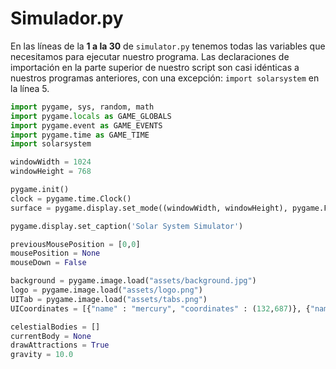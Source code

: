 # Simulador.py

En las líneas de la **1 a la 30** de `simulator.py` tenemos todas las variables que necesitamos para ejecutar nuestro programa. Las declaraciones de importación en la parte superior de nuestro script son casi idénticas a nuestros programas anteriores, con una excepción: `import solarsystem` en la línea 5.

```python 
import pygame, sys, random, math
import pygame.locals as GAME_GLOBALS
import pygame.event as GAME_EVENTS
import pygame.time as GAME_TIME
import solarsystem

windowWidth = 1024
windowHeight = 768

pygame.init()
clock = pygame.time.Clock()
surface = pygame.display.set_mode((windowWidth, windowHeight), pygame.FULLSCREEN)

pygame.display.set_caption('Solar System Simulator')

previousMousePosition = [0,0]
mousePosition = None
mouseDown = False

background = pygame.image.load("assets/background.jpg")
logo = pygame.image.load("assets/logo.png")
UITab = pygame.image.load("assets/tabs.png")
UICoordinates = [{"name" : "mercury", "coordinates" : (132,687)}, {"name" : "venus", "coordinates" : (229,687)}, {"name" : "earth", "coordinates" : (326,687)}, {"name" : "mars", "coordinates" : (423,687)}, {"name" : "jupiter", "coordinates" : (520,687)}, {"name" : "saturn", "coordinates" : (617,687)}, {"name" : "neptune", "coordinates" : (713,687)}, {"name" : "uranus", "coordinates" : (810,687)}]

celestialBodies = []
currentBody = None
drawAttractions = True
gravity = 10.0
```
<!--stackedit_data:
eyJoaXN0b3J5IjpbLTY1ODI4OTA5Niw3NzU4MTIyNl19
-->